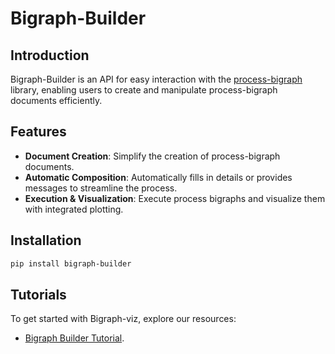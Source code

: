 # Bigraph-Builder

## Introduction
Bigraph-Builder is an API for easy interaction with the [process-bigraph](
https://github.com/vivarium-collective/process-bigraph) library, enabling users to create and manipulate process-bigraph 
documents efficiently.

## Features
- **Document Creation**: Simplify the creation of process-bigraph documents.
- **Automatic Composition**: Automatically fills in details or provides messages to streamline the process.
- **Execution & Visualization**: Execute process bigraphs and visualize them with integrated plotting.

## Installation
```bash
pip install bigraph-builder
```

## Tutorials

To get started with Bigraph-viz, explore our resources: 
* [Bigraph Builder Tutorial](https://vivarium-collective.github.io/bigraph-builder/notebooks/demo.html).
